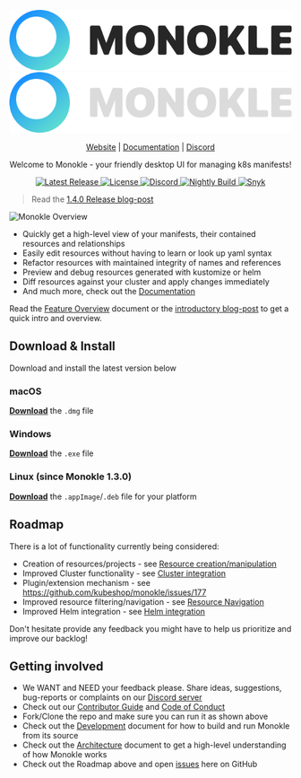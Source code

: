 <p align="center">
  <img src="src/assets/MonokleLogoLight.svg#gh-light-mode-only" alt="Monokle Logo Light"/>
  <img src="src/assets/MonokleLogoDark.svg#gh-dark-mode-only" alt="Monokle Logo Dark" />
</p>

<p align="center">
<a href="https://monokle.io">Website</a> |
<a href="https://kubeshop.github.io/monokle/">Documentation</a> |
<a href="https://discord.gg/uNuhy6GDyn">Discord</a>
</p>

<p align="center">
Welcome to Monokle - your friendly desktop UI for managing k8s manifests!
</p>

<p align="center">
  <a href="https://github.com/kubeshop/monokle/releases/latest">
    <img src="https://img.shields.io/github/v/release/kubeshop/monokle" alt="Latest Release" />
  </a>
  <a href="https://github.com/kubeshop/monokle/blob/main/LICENSE">
    <img src="https://img.shields.io/github/license/kubeshop/monokle" alt="License" />
  </a>
  <a href="https://discord.gg/kMJxmuYTMu">
    <img src="https://badgen.net/badge/icon/discord?icon=discord&label" alt="Discord" />
  </a>
  <a href="https://github.com/kubeshop/monokle/tags">
    <img src="https://img.shields.io/github/workflow/status/kubeshop/monokle/monokle-build-nightly?label=nightly-build" alt="Nightly Build" />
  </a>
  <a href="https://snyk.io/test/github/kubeshop/monokle">
    <img src="https://snyk.io/test/github/kubeshop/monokle/badge.svg" alt="Snyk" />
  </a>
</p>

> Read the [1.4.0 Release blog-post](https://medium.com/kubeshop-i/monokle-1-4-0-4122e88742c5)

![Monokle Overview](docs/img/monokle-overview.gif)

- Quickly get a high-level view of your manifests, their contained resources and relationships
- Easily edit resources without having to learn or look up yaml syntax
- Refactor resources with maintained integrity of names and references
- Preview and debug resources generated with kustomize or helm
- Diff resources against your cluster and apply changes immediately
- And much more, check out the [Documentation](https://kubeshop.github.io/monokle/)

Read the [Feature Overview](https://kubeshop.github.io/monokle/features/) document or the [introductory blog-post](https://medium.com/kubeshop-i/hello-monokle-83ecb42f5d96) to get a quick intro and overview.

## Download & Install

Download and install the latest version below

### macOS

[**Download**](https://github.com/kubeshop/monokle/releases/latest) the `.dmg` file

### Windows

[**Download**](https://github.com/kubeshop/monokle/releases/latest) the `.exe` file

### Linux (since Monokle 1.3.0)

[**Download**](https://github.com/kubeshop/monokle/releases/latest) the `.appImage`/`.deb` file for your platform

## Roadmap

There is a lot of functionality currently being considered:

- Creation of resources/projects - see [Resource creation/manipulation](https://github.com/kubeshop/monokle/projects/4)
- Improved Cluster functionality - see [Cluster integration](https://github.com/kubeshop/monokle/projects/8)
- Plugin/extension mechanism - see https://github.com/kubeshop/monokle/issues/177
- Improved resource filtering/navigation - see [Resource Navigation](https://github.com/kubeshop/monokle/projects/2)
- Improved Helm integration - see [Helm integration](https://github.com/kubeshop/monokle/projects/12)

Don't hesitate provide any feedback you might have to help us prioritize and improve our backlog!

## Getting involved

- We WANT and NEED your feedback please. Share ideas, suggestions, bug-reports or complaints on our [Discord server](https://discord.gg/uNuhy6GDyn)
- Check out our [Contributor Guide](https://github.com/kubeshop/.github/blob/main/CONTRIBUTING.md) and
  [Code of Conduct](https://github.com/kubeshop/.github/blob/main/CODE_OF_CONDUCT.md)
- Fork/Clone the repo and make sure you can run it as shown above
- Check out the [Development](docs/development.md) document for how to build and run Monokle from its source
- Check out the [Architecture](docs/architecture.md) document to get a high-level understanding of how Monokle works
- Check out the Roadmap above and open [issues](https://github.com/kubeshop/monokle/issues) here on GitHub
